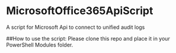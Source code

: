 # MicrosoftOffice365ApiScript
A script for Microsoft Api to connect to unified audit logs


##How to use the script:
Please clone this repo and place it in your PowerShell Modules folder. 
